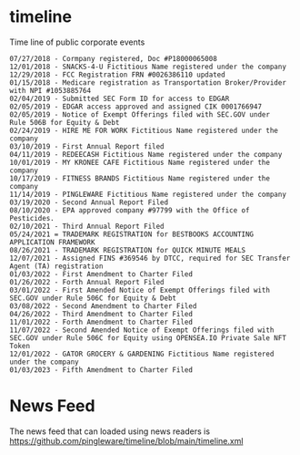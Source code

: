 # timeline
Time line of public corporate events

    07/27/2018 - Cormpany registered, Doc #P18000065008
    12/01/2018 - SNACKS-4-U Fictitious Name registered under the company
    12/29/2018 - FCC Registration FRN #0026386110 updated
    01/15/2018 - Medicare registration as Transportation Broker/Provider with NPI #1053885764
    02/04/2019 - Submitted SEC Form ID for access to EDGAR
    02/05/2019 - EDGAR access approved and assigned CIK 0001766947
    02/05/2019 - Notice of Exempt Offerings filed with SEC.GOV under    Rule 506B for Equity & Debt
    02/24/2019 - HIRE ME FOR WORK Fictitious Name registered under the company
    03/10/2019 - First Annual Report filed
    04/11/2019 - REDEECASH Fictitious Name registered under the company
    10/01/2019 - MY KRONEE CAFE Fictitious Name registered under the company
    10/17/2019 - FITNESS BRANDS Fictitious Name registered under the company
    11/14/2019 - PINGLEWARE Fictitious Name registered under the company
    03/19/2020 - Second Annual Report Filed
    08/10/2020 - EPA approved company #97799 with the Office of Pesticides.
    02/10/2021 - Third Annual Report Filed
    05/24/2021 = TRADEMARK REGISTRATION for BESTBOOKS ACCOUNTING APPLICATION FRAMEWORK
    08/26/2021 - TRADEMARK REGISTRATION for QUICK MINUTE MEALS
    12/07/2021 - Assigned FINS #369546 by DTCC, required for SEC Transfer Agent (TA) registration
    01/03/2022 - First Amendment to Charter Filed
    01/26/2022 - Forth Annual Report Filed
    03/01/2022 - First Amended Notice of Exempt Offerings filed with SEC.GOV under Rule 506C for Equity & Debt
    03/08/2022 - Second Amendment to Charter Filed
    04/26/2022 - Third Amendment to Charter Filed
    11/01/2022 - Forth Amendment to Charter Filed
    11/07/2022 - Second Amended Notice of Exempt Offerings filed with SEC.GOV under Rule 506C for Equity using OPENSEA.IO Private Sale NFT Token
    12/01/2022 - GATOR GROCERY & GARDENING Fictitious Name registered under the company
    01/03/2023 - Fifth Amendment to Charter Filed
 
# News Feed
The news feed that can loaded using news readers is https://github.com/pingleware/timeline/blob/main/timeline.xml

